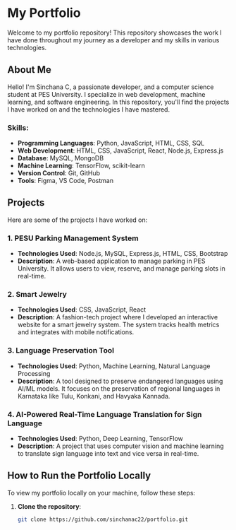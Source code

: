 # My Portfolio

Welcome to my portfolio repository! This repository showcases the work I have done throughout my journey as a developer and my skills in various technologies.

## About Me

Hello! I'm Sinchana C, a passionate developer, and a computer science student at PES University. I specialize in web development, machine learning, and software engineering. In this repository, you'll find the projects I have worked on and the technologies I have mastered.

### Skills:
- **Programming Languages**: Python, JavaScript, HTML, CSS, SQL
- **Web Development**: HTML, CSS, JavaScript, React, Node.js, Express.js
- **Database**: MySQL, MongoDB
- **Machine Learning**: TensorFlow, scikit-learn
- **Version Control**: Git, GitHub
- **Tools**: Figma, VS Code, Postman

## Projects

Here are some of the projects I have worked on:

### 1. **PESU Parking Management System**
- **Technologies Used**: Node.js, MySQL, Express.js, HTML, CSS, Bootstrap
- **Description**: A web-based application to manage parking in PES University. It allows users to view, reserve, and manage parking slots in real-time.

### 2. **Smart Jewelry**
- **Technologies Used**: CSS, JavaScript, React
- **Description**: A fashion-tech project where I developed an interactive website for a smart jewelry system. The system tracks health metrics and integrates with mobile notifications.

### 3. **Language Preservation Tool**
- **Technologies Used**: Python, Machine Learning, Natural Language Processing
- **Description**: A tool designed to preserve endangered languages using AI/ML models. It focuses on the preservation of regional languages in Karnataka like Tulu, Konkani, and Havyaka Kannada.

### 4. **AI-Powered Real-Time Language Translation for Sign Language**
- **Technologies Used**: Python, Deep Learning, TensorFlow
- **Description**: A project that uses computer vision and machine learning to translate sign language into text and vice versa in real-time.

## How to Run the Portfolio Locally

To view my portfolio locally on your machine, follow these steps:

1. **Clone the repository**:
   ```bash
   git clone https://github.com/sinchanac22/portfolio.git
